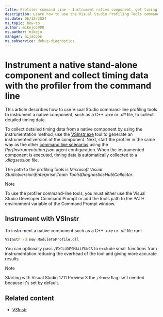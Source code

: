 ```yaml
---
title: Profiler command line - Instrument native component, get timing data
description: Learn how to use the Visual Studio Profiling Tools command-line tools to collect detailed timing data for a native component such as a C++ .exe or .dll file.
ms.date: 06/12/2024
ms.topic: how-to
author: mikejo5000
ms.author: mikejo
manager: mijacobs
ms.subservice: debug-diagnostics
---
```

# Instrument a native stand-alone component and collect timing data with the profiler from the command line

This article describes how to use Visual Studio command-line profiling tools to instrument a native component, such as a C++ .*exe* or .*dll* file, to collect detailed timing data.

To collect detailed timing data from a native component by using the instrumentation method, use the [VSInstr.exe](../profiling/vsinstr.md) tool to generate an instrumented version of the component. Next, start the profiler in the same way as the other [command line scenarios](../profiling/profile-apps-from-command-line.md) using the *PerfInstrumentation.json* agent configuration. When the instrumented component is executed, timing data is automatically collected to a *.diagsession* file.

The path to the profiling tools is *Microsoft Visual Studio\version\Enterprise\Team Tools\DiagnosticsHub\Collector*.

> [!NOTE]
> To use the profiler command-line tools, you must either use the Visual Studio Developer Command Prompt or add the tools path to the PATH environment variable of the Command Prompt window.

## Instrument with VSInstr

To instrument a native component such as a C++ .*exe* or .*dll* file run:

```cmd
VSInstr /d:new ModuleToProfile.dll
```

You can optionally pass `/EXCLUDESMALLFUNCS` to exclude small functions from instrumentation reducing the overhead of the tool and giving more accurate results.

> [!NOTE]
> Starting with Visual Studio 17.11 Preview 3 the `/d:new` flag isn't needed because it's set by default.

## Related content

- [VSInstr](../profiling/vsinstr.md)